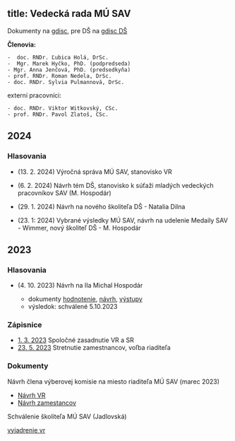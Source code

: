 title: Vedecká rada MÚ SAV
---

Dokumenty na  [gdisc](https://drive.google.com/drive/folders/1rRYqOioCWSx3km9gGfFyuVdH7nQWn8Ba?usp=drive_link),
 pre DŠ na [gdisc DŠ](https://drive.google.com/drive/folders/1ySfbCzjdcpMk7_4W8MOaR8w9aNUV0DKS?usp=drive_link)



**Členovia:** 

    -  doc. RNDr. Ľubica Holá, DrSc.
    -  Mgr. Marek Hyčko, PhD. (podpredseda)
    - Mgr. Anna Jenčová, PhD. (predsedkyňa)
    - prof. RNDr. Roman Nedela, DrSc.
    - doc. RNDr. Sylvia Pulmannová, DrSc.

externí pracovníci:

    - doc. RNDr. Viktor Witkovský, CSc.
    - prof. RNDr. Pavol Zlatoš, CSc.


## 2024

### Hlasovania   

* (13. 2. 2024) Výročná správa MÚ SAV, stanovisko VR    


* (6. 2. 2024) Návrh tém DŠ, stanovisko k súťaži mladých vedeckých pracovníkov SAV (M. Hospodár)


* (29. 1. 2024) Návrh na nového školiteľa DŠ - Natalia Dilna  


* (23. 1: 2024) Vybrané výsledky MÚ SAV, návrh na udelenie Medaily SAV - Wimmer, nový školiteľ DŠ - M. Hospodár






## 2023

### Hlasovania     


* (4. 10. 2023) Návrh na IIa Michal Hospodár    

    - dokumenty [hodnotenie](vr/hospodar_hodnotenie.doc), [návrh](vr/hospodar_navrh.docx), [výstupy](vr/hospodar_vystupy.docx)  
    - výsledok: schválené 5.10.2023 




### Zápisnice

* [1. 3. 2023](vr/zapisnica_010323.pdf) Spoločné zasadnutie VR a SR     
* [23. 5. 2023](vr/zapisnica_230523.pdf) Stretnutie zamestnancov, voľba riaditeľa    





### Dokumenty

Návrh člena výberovej komisie na miesto riaditeľa MÚ SAV (marec 2023)


* [Návrh VR](vr/navrh_vr.pdf) 
* [Návrh zamestancov](vr/navrh_zam.pdf)


Schválenie školiteľa MÚ SAV (Jadlovská)

[vyjadrenie vr](vr/jadlovska_skol.pdf)






